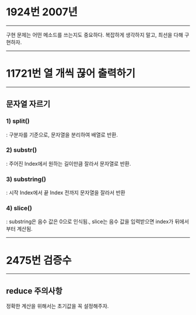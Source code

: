 # 1924번 2007년

---

구현 문제는 어떤 메소드를 쓰는지도 중요하다.
복잡하게 생각하지 말고, 최선을 다해 구현하자.

---

# 11721번 열 개씩 끊어 출력하기

---

## 문자열 자르기

### 1) split()

: 구분자를 기준으로, 문자열을 분리하여 배열로 반환.

### 2) substr()

: 주어진 Index에서 원하는 길이만큼 잘라서 문자열로 반환.

### 3) substring()

: 시작 Index에서 끝 Index 전까지 문자열을 잘라서 반환

### 4) slice()

: substring은 음수 값은 0으로 인식됨.,
slice는 음수 값을 입력받으면 index가 뒤에서부터 계산됨.

---

# 2475번 검증수

---

## reduce 주의사항

정확한 계산을 위해서는 초기값을 꼭 설정해주자.
